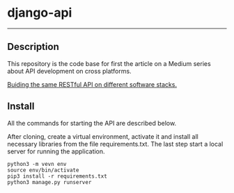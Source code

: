 # django-api
***
## Description
This repository is the code base for first the article on a Medium series about API development on cross platforms.


[Buiding the same RESTful API on different software stacks.](https://medium.com/me/stats/post/56a612c567b0?source=main_stats_page)

## Install
All the commands for starting the API are described below.
 
After cloning, create a virtual environment, activate it and install all necessary libraries from the file requirements.txt.
The last step  start a local server for running the application.

```
python3 -m vevn env
source env/bin/activate
pip3 install -r requirements.txt
python3 manage.py runserver 
```

